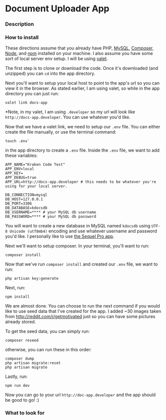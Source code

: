 # Document Uploader App

### Description

### How to install
These directions assume that you already have PHP, [MySQL](https://www.npmjs.com/package/mysql), [Composer](https://getcomposer.org/), [Node](https://nodejs.org/en/download/), and [npm](https://www.npmjs.com/get-npm) installed on your machine. I also assume you have some sort of local server env setup. I will be using [valet](https://laravel.com/docs/5.6/valet).

The first step is to clone or download the code. Once it's downloaded (and unzipped) you can `cd` into the app directory.

Next you'll want to setup your local host to point to the app's url so you can view it in the browser. As stated earlier, I am using valet, so while in the app directory you can just run:
```
valet link docs-app
``` 
*Note, in my valet, I am using `.developer` so my url will look like `http://docs-app.developer`. You can use whatever you'd like.

Now that we have a valet link, we need to setup our `.env` file. You can either create the file manually, or use the terminal command:
```
touch .env`
```
in the app directory to create a `.env` file. Inside the `.env` file, we want to add these variables:
```
APP_NAME="Kraken Code Test"
APP_ENV=local
APP_KEY=
APP_DEBUG=true
APP_URL=http://docs-app.developer # this needs to be whatever you're using for your local server.

DB_CONNECTION=mysql
DB_HOST=127.0.0.1
DB_PORT=3306
DB_DATABASE=kdocsdb
DB_USERNAME=**** # your MySQL db username
DB_PASSWORD=**** # your MySQL db password
```
You will want to create a new database in MySQL named `kdocsdb` using `UTF-8 Unicode (utf8mb4)` encoding and use whatever username and password you'd like. I personally like to use [the Sequel Pro app](https://www.sequelpro.com/).

Next we'll want to setup composer. In your terminal, you'll want to run:
```
composer install
```
Now that we've run `composer install` and created our `.env` file, we want to run:
```
php artisan key:generate
```
Next, run:
```
npm install
```

We are almost done. You can choose to run the next command if you would like to use seed data that I've created for the app. I added ~30 images taken from http://reddit.com/r/getmotivated just so you can have some pictures already stored. 

To get the seed data, you can simply run:
```
composer reseed
```
otherwise, you can run these in this order:
```
composer dump
php artisan migrate:reset
php artisan migrate
```
Lastly, run:
```
npm run dev
```
Now you can go to your url `http://doc-app.developer` and the app should be good to go! :)

### What to look for
